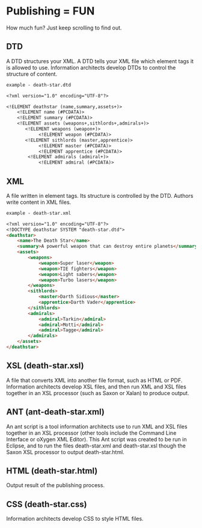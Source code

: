 # Publishing = FUN

How much fun? Just keep scrolling to find out.

## DTD

A DTD structures your XML. A DTD tells your XML file which element tags it is allowed to use. Information architects develop DTDs to control the structure of content.

```markdown
example - death-star.dtd

<?xml version="1.0" encoding="UTF-8"?>

<!ELEMENT deathstar (name,summary,assets+)>
    <!ELEMENT name (#PCDATA)>
    <!ELEMENT summary (#PCDATA)>
    <!ELEMENT assets (weapons+,sithlords+,admirals+)>
       <!ELEMENT weapons (weapon+)>
            <!ELEMENT weapon (#PCDATA)>
       <!ELEMENT sithlords (master,apprentice)>
            <!ELEMENT master (#PCDATA)>
            <!ELEMENT apprentice (#PCDATA)>
        <!ELEMENT admirals (admiral+)>
            <!ELEMENT admiral (#PCDATA)>
```

## XML

A file written in element tags. Its structure is controlled by the DTD. Authors write content in XML files.


```markdown
example - death-star.xml

<?xml version="1.0" encoding="UTF-8"?>
<!DOCTYPE deathstar SYSTEM "death-star.dtd">
<deathstar>
    <name>The Death Star</name>
    <summary>A powerful weapon that can destroy entire planets</summary>
    <assets>
        <weapons>
            <weapon>Super laser</weapon>
            <weapon>TIE fighters</weapon>
            <weapon>Light sabers</weapon>
            <weapon>Turbo lasers</weapon>
        </weapons>
        <sithlords>
            <master>Darth Sidious</master>
            <apprentice>Darth Vader</apprentice>
        </sithlords>
        <admirals>
            <admiral>Tarkin</admiral>
            <admiral>Motti</admiral>
            <admiral>Tagge</admiral>
        </admirals>
    </assets>
</deathstar>
```

## XSL (death-star.xsl)

A file that converts XML into another file format, such as HTML or PDF. Information architects develop XSL files, and then run XML and XSL files together in an XSL processor (such as Saxon or Xalan) to produce output. 

## ANT (ant-death-star.xml)

An ant script is a tool information architects use to run XML and XSL files together in an XSL processor (other tools include the Command Line Interface or oXygen XML Editor). This Ant script was created to be run in Eclipse, and to run the files death-star.xml and death-star.xsl though the Saxon XSL processor to output death-star.html.

## HTML (death-star.html)

Output result of the publishing process.

## CSS (death-star.css)

Information architects develop CSS to style HTML files.
